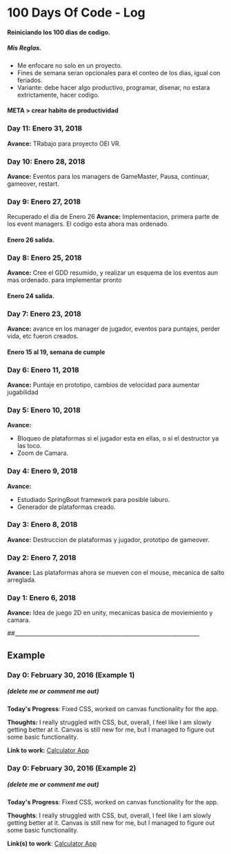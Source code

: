 # 100 Days Of Code - Log
#### Reiniciando los 100 dias de codigo.
##### Mis Reglas.
* Me enfocare no solo en un proyecto.
* Fines de semana seran opcionales para el conteo de los dias, igual con feriados.
* Variante: debe hacer algo productivo, programar, disenar, no estara extrictamente, hacer codigo.
#### META > crear habito de productividad

### Day 11: Enero 31, 2018
**Avance:** TRabajo para proyecto OEI VR.

### Day 10: Enero 28, 2018
**Avance:** Eventos para los managers de GameMaster, Pausa, continuar, gameover, restart.

### Day 9: Enero 27, 2018
Recuperado el dia de Enero 26
**Avance:** Implementacion, primera parte de los event managers. El codigo esta ahora mas ordenado.

#### Enero 26 salida.

### Day 8: Enero 25, 2018
**Avance:** Cree el GDD resumido, y realizar un esquema de los eventos aun mas ordenado. para implementar pronto

#### Enero 24 salida.

### Day 7: Enero 23, 2018
**Avance:** avance en los manager de jugador, eventos para puntajes, perder vida, etc fueron creados.

#### Enero 15 al 19, semana de cumple

### Day 6: Enero 11, 2018
**Avance:** Puntaje en prototipo, cambios de velocidad para aumentar jugabilidad
### Day 5: Enero 10, 2018
**Avance:** 
* Bloqueo de plataformas si el jugador esta en ellas, o si el destructor ya las toco.
* Zoom de Camara.
### Day 4: Enero 9, 2018
**Avance:** 
* Estudiado SpringBoot framework para posible laburo.
* Generador de plataformas creado.
### Day 3: Enero 8, 2018
**Avance:** Destruccion de plataformas y jugador, prototipo de gameover.
### Day 2: Enero 7, 2018
**Avance:** Las plataformas ahora se mueven con el mouse, mecanica de salto arreglada.
### Day 1: Enero 6, 2018
**Avance:** Idea de juego 2D en unity, mecanicas basica de moviemiento y camara.


##___________________________________________________________________
## Example
### Day 0: February 30, 2016 (Example 1)
##### (delete me or comment me out)

**Today's Progress**: Fixed CSS, worked on canvas functionality for the app.

**Thoughts:** I really struggled with CSS, but, overall, I feel like I am slowly getting better at it. Canvas is still new for me, but I managed to figure out some basic functionality.

**Link to work:** [Calculator App](http://www.example.com)

### Day 0: February 30, 2016 (Example 2)
##### (delete me or comment me out)

**Today's Progress**: Fixed CSS, worked on canvas functionality for the app.

**Thoughts**: I really struggled with CSS, but, overall, I feel like I am slowly getting better at it. Canvas is still new for me, but I managed to figure out some basic functionality.

**Link(s) to work**: [Calculator App](http://www.example.com)
